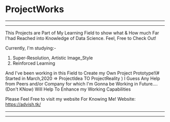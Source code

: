# ProjectWorks

*******************************
*******************************
This Projects are Part of My Learning Field to show what & How much Far I'had Reached into Knowledge of Data Science. 
Feel, Free to Check Out!

Currently, I'm studying:-
1. Super-Resolution, Artistic Image_Style
2. Reinforced Learning


And I've been working in this Field to Create my Own Project Prototype!(# Started in March,2020 =>  ProjectIdea TO ProjectReality )
I Guess Any Help from Peers and/or Company for which I'm Gonna be Working in Future....(Don't KNow)  Will Help To Enhance my Working Capabilities


Please Feel Free to visit my website For Knowing Me!
Website: https://advish.tk/


*******************************
*******************************
